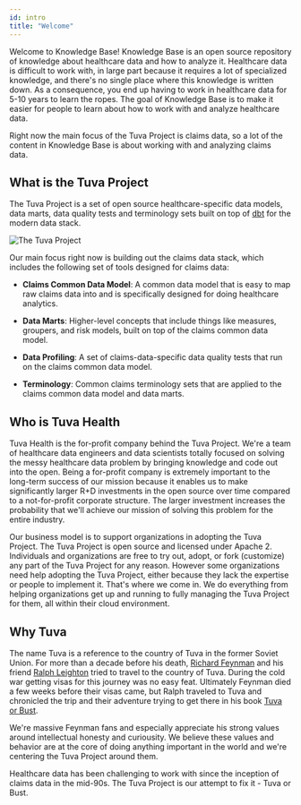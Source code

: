 ```yaml
---
id: intro
title: "Welcome"
---
```

Welcome to Knowledge Base!  Knowledge Base is an open source repository of knowledge about healthcare data and how to analyze it.  Healthcare data is difficult to work with, in large part because it requires a lot of specialized knowledge, and there's no single place where this knowledge is written down.  As a consequence, you end up having to work in healthcare data for 5-10 years to learn the ropes.  The goal of Knowledge Base is to make it easier for people to learn about how to work with and analyze healthcare data. 

Right now the main focus of the Tuva Project is claims data, so a lot of the content in Knowledge Base is about working with and analyzing claims data.

## What is the Tuva Project

The Tuva Project is a set of open source healthcare-specific data models, data marts, data quality tests and terminology sets built on top of [dbt](https://www.getdbt.com/) for the modern data stack.  


![The Tuva Project](/img/tuva_claims_data_stack.jpg)

Our main focus right now is building out the claims data stack, which includes the following set of tools designed for claims data:

- **Claims Common Data Model**: A common data model that is easy to map raw claims data into and is specifically designed for doing healthcare analytics.

- **Data Marts**: Higher-level concepts that include things like measures, groupers, and risk models, built on top of the claims common data model.

- **Data Profiling**: A set of claims-data-specific data quality tests that run on the claims common data model.

- **Terminology**: Common claims terminology sets that are applied to the claims common data model and data marts.

## Who is Tuva Health

Tuva Health is the for-profit company behind the Tuva Project.  We're a team of healthcare data engineers and data scientists totally focused on solving the messy healthcare data problem by bringing knowledge and code out into the open.  Being a for-profit company is extremely important to the long-term success of our mission because it enables us to make significantly larger R+D investments in the open source over time compared to a not-for-profit corporate structure.  The larger investment increases the probability that we'll achieve our mission of solving this problem for the entire industry.

Our business model is to support organizations in adopting the Tuva Project.  The Tuva Project is open source and licensed under Apache 2.  Individuals and organizations are free to try out, adopt, or fork (customize) any part of the Tuva Project for any reason.  However some organizations need help adopting the Tuva Project, either because they lack the expertise or people to implement it.  That's where we come in.  We do everything from helping organizations get up and running to fully managing the Tuva Project for them, all within their cloud environment.



## Why Tuva

The name Tuva is a reference to the country of Tuva in the former Soviet Union.  For more than a decade before his death, [Richard Feynman](https://en.wikipedia.org/wiki/Richard_Feynman) and his friend [Ralph Leighton](https://en.wikipedia.org/wiki/Ralph_Leighton) tried to travel to the country of Tuva.  During the cold war getting visas for this journey was no easy feat.  Ultimately Feynman died a few weeks before their visas came, but Ralph traveled to Tuva and chronicled the trip and their adventure trying to get there in his book [Tuva or Bust](https://www.amazon.com/Tuva-Bust-Richard-Feynmans-Journey/dp/0393320693).

We're massive Feynman fans and especially appreciate his strong values around intellectual honesty and curiousity.  We believe these values and behavior are at the core of doing anything important in the world and we're centering the Tuva Project around them.  

Healthcare data has been challenging to work with since the inception of claims data in the mid-90s.  The Tuva Project is our attempt to fix it - Tuva or Bust.